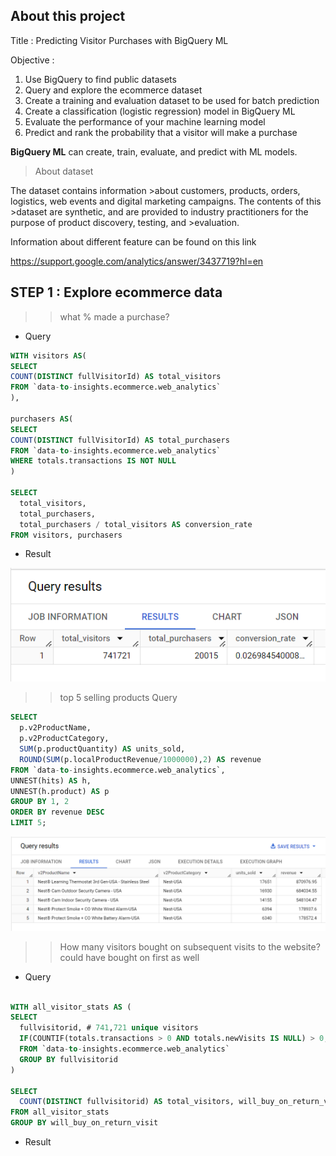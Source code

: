 ## About this project

Title : Predicting Visitor Purchases with BigQuery ML

Objective : 
1.  Use BigQuery to find public datasets
2.  Query and explore the ecommerce dataset
3.  Create a training and evaluation dataset to be used for batch prediction
4.  Create a classification (logistic regression) model in BigQuery ML
5.  Evaluate the performance of your machine learning model
6.  Predict and rank the probability that a visitor will make a purchase


**BigQuery ML** can create, train, evaluate, and predict with ML models.

> About dataset

The dataset contains information >about customers, products, orders, logistics, web events and digital marketing campaigns. The contents of this >dataset are synthetic, and are provided to industry practitioners for the purpose of product discovery, testing, and >evaluation.

Information about different feature can be found on this link 

https://support.google.com/analytics/answer/3437719?hl=en

## STEP 1 : Explore ecommerce data

>>what % made a purchase?

* Query

```SQL
WITH visitors AS(
SELECT
COUNT(DISTINCT fullVisitorId) AS total_visitors
FROM `data-to-insights.ecommerce.web_analytics`
),

purchasers AS(
SELECT
COUNT(DISTINCT fullVisitorId) AS total_purchasers
FROM `data-to-insights.ecommerce.web_analytics`
WHERE totals.transactions IS NOT NULL
)

SELECT
  total_visitors,
  total_purchasers,
  total_purchasers / total_visitors AS conversion_rate
FROM visitors, purchasers

```

* Result

![alt text](images/image.png)

>>top 5 selling products
Query
```sql
SELECT
  p.v2ProductName,
  p.v2ProductCategory,
  SUM(p.productQuantity) AS units_sold,
  ROUND(SUM(p.localProductRevenue/1000000),2) AS revenue
FROM `data-to-insights.ecommerce.web_analytics`,
UNNEST(hits) AS h,
UNNEST(h.product) AS p
GROUP BY 1, 2
ORDER BY revenue DESC
LIMIT 5;
```
![alt text](images/image-1.png)

>>How many visitors bought on subsequent visits to the website?
could have bought on first as well
* Query 
```sql

WITH all_visitor_stats AS (
SELECT
  fullvisitorid, # 741,721 unique visitors
  IF(COUNTIF(totals.transactions > 0 AND totals.newVisits IS NULL) > 0, 1, 0) AS will_buy_on_return_visit
  FROM `data-to-insights.ecommerce.web_analytics`
  GROUP BY fullvisitorid
)

SELECT
  COUNT(DISTINCT fullvisitorid) AS total_visitors, will_buy_on_return_visit
FROM all_visitor_stats
GROUP BY will_buy_on_return_visit

```



* Result
